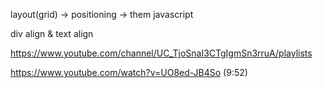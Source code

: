 
layout(grid) -> positioning -> them javascript

div align & text align

https://www.youtube.com/channel/UC_TjoSnaI3CTgIgmSn3rruA/playlists

https://www.youtube.com/watch?v=UO8ed-JB4So (9:52)
